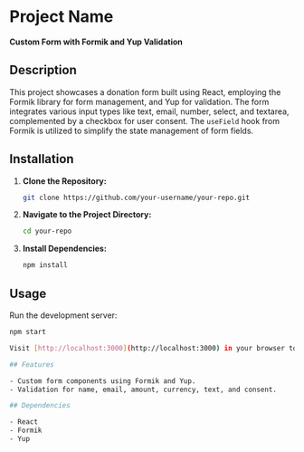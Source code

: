 # Project Name

**Custom Form with Formik and Yup Validation**

## Description

This project showcases a donation form built using React, employing the Formik library for form management, and Yup for validation. The form integrates various input types like text, email, number, select, and textarea, complemented by a checkbox for user consent. The `useField` hook from Formik is utilized to simplify the state management of form fields.

## Installation

1. **Clone the Repository:**

    ```bash
    git clone https://github.com/your-username/your-repo.git
    ```

2. **Navigate to the Project Directory:**

    ```bash
    cd your-repo
    ```

3. **Install Dependencies:**

    ```bash
    npm install
    ```

## Usage

Run the development server:

```bash
npm start

Visit [http://localhost:3000](http://localhost:3000) in your browser to access the form.

## Features

- Custom form components using Formik and Yup.
- Validation for name, email, amount, currency, text, and consent.

## Dependencies

- React
- Formik
- Yup
